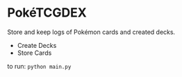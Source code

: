 # PokéTCGDEX

Store and keep logs of Pokémon cards and created decks.

- Create Decks
- Store Cards

to run: `python main.py`